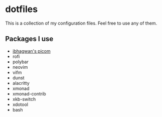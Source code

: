 # dotfiles
This is a collection of my configuration files. Feel free to use any of them.

## Packages I use
* [ibhagwan's picom](https://github.com/ibhagwan/picom)
* rofi
* polybar
* neovim
* vifm
* dunst
* alacritty
* xmonad
* xmonad-contrib
* xkb-switch
* xdotool
* bash
